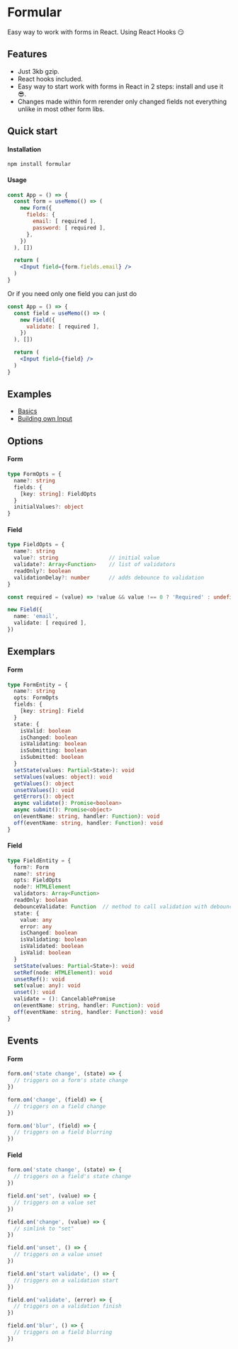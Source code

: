 # Formular

Easy way to work with forms in React. Using React Hooks 😏


## Features

- Just 3kb gzip.
- React hooks included.
- Easy way to start work with forms in React in 2 steps: install and use it 😎. 
- Changes made within form rerender only changed fields not everything unlike in most other form libs.


## Quick start

#### Installation

```
npm install formular
```

#### Usage

```jsx harmony
const App = () => {
  const form = useMemo(() => (
    new Form({
      fields: {
        email: [ required ],
        password: [ required ],
      },
    })
  ), [])

  return (
    <Input field={form.fields.email} />
  )  
}
```

Or if you need only one field you can just do

```jsx harmony
const App = () => {
  const field = useMemo(() => (
    new Field({
      validate: [ required ],
    })
  ), [])

  return (
    <Input field={field} />
  ) 
}
```


## Examples

- [Basics](https://codesandbox.io/s/formular-basics-cke7r)
- [Building own Input](https://codesandbox.io/s/formular-building-own-input-4qsxd)


## Options

#### Form

```ts
type FormOpts = {
  name?: string
  fields: {
    [key: string]: FieldOpts
  }
  initialValues?: object
}
```

#### Field

```ts
type FieldOpts = {
  name?: string
  value?: string                // initial value
  validate?: Array<Function>    // list of validators
  readOnly?: boolean
  validationDelay?: number      // adds debounce to validation
}
```
```ts
const required = (value) => !value && value !== 0 ? 'Required' : undefined 

new Field({
  name: 'email',
  validate: [ required ],
})
```


## Exemplars

#### Form

```ts
type FormEntity = {
  name?: string
  opts: FormOpts
  fields: {
    [key: string]: Field
  }
  state: {
    isValid: boolean
    isChanged: boolean
    isValidating: boolean
    isSubmitting: boolean
    isSubmitted: boolean
  }
  setState(values: Partial<State>): void
  setValues(values: object): void
  getValues(): object
  unsetValues(): void
  getErrors(): object
  async validate(): Promise<boolean>
  async submit(): Promise<object>
  on(eventName: string, handler: Function): void
  off(eventName: string, handler: Function): void
}
```

#### Field

```ts
type FieldEntity = {
  form?: Form
  name?: string
  opts: FieldOpts
  node?: HTMLElement
  validators: Array<Function>
  readOnly: boolean
  debounceValidate: Function  // method to call validation with debounce
  state: {
    value: any
    error: any
    isChanged: boolean
    isValidating: boolean
    isValidated: boolean
    isValid: boolean
  }
  setState(values: Partial<State>): void
  setRef(node: HTMLElement): void
  unsetRef(): void
  set(value: any): void
  unset(): void
  validate = (): CancelablePromise
  on(eventName: string, handler: Function): void
  off(eventName: string, handler: Function): void
}
```


## Events

#### Form

```ts
form.on('state change', (state) => {
  // triggers on a form's state change
})

form.on('change', (field) => {
  // triggers on a field change
})

form.on('blur', (field) => {
  // triggers on a field blurring
})
```

#### Field

```ts
form.on('state change', (state) => {
  // triggers on a field's state change
})

field.on('set', (value) => {
  // triggers on a value set
})

field.on('change', (value) => {
  // simlink to "set"
})

field.on('unset', () => {
  // triggers on a value unset
})

field.on('start validate', () => {
  // triggers on a validation start
})

field.on('validate', (error) => {
  // triggers on a validation finish
})

field.on('blur', () => {
  // triggers on a field blurring
})
```
